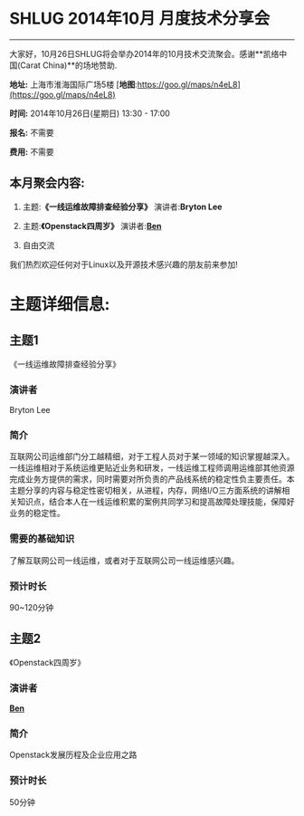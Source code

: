 # SHLUG 2014年10月 月度技术分享会
--------------------------------------------------------------------------------
大家好，10月26日SHLUG将会举办2014年的10月技术交流聚会。感谢**凯络中国(Carat China)**的场地赞助.

**地址:** 上海市淮海国际广场5楼 [**地图**:https://goo.gl/maps/n4eL8](https://goo.gl/maps/n4eL8)

**时间:** 2014年10月26日(星期日) 13:30 - 17:00

**报名:** 不需要

**费用:** 不需要

本月聚会内容:
---------------

1. 主题:**《一线运维故障排查经验分享》** 演讲者:**Bryton Lee**

2. 主题:**《Openstack四周岁》** 演讲者:[**Ben**](http://weibo.com/communitymanager)

3. 自由交流

我们热烈欢迎任何对于Linux以及开源技术感兴趣的朋友前来参加!

# 主题详细信息:

## 主题1
《一线运维故障排查经验分享》

### 演讲者
Bryton Lee

### 简介
互联网公司运维部门分工越精细，对于工程人员对于某一领域的知识掌握越深入。 一线运维相对于系统运维更贴近业务和研发，一线运维工程师调用运维部其他资源完成业务方提供的需求，同时需要对所负责的产品线系统的稳定性负主要责任。本主题分享的内容与稳定性密切相关，从进程，内存，网络I/O三方面系统的讲解相关知识点，结合本人在一线运维积累的案例共同学习和提高故障处理技能，保障好业务的稳定性。

### 需要的基础知识
了解互联网公司一线运维，或者对于互联网公司一线运维感兴趣。

### 预计时长
90~120分钟


## 主题2
《Openstack四周岁》

### 演讲者
[**Ben**](http://weibo.com/communitymanager)

### 简介
Openstack发展历程及企业应用之路

### 预计时长
50分钟